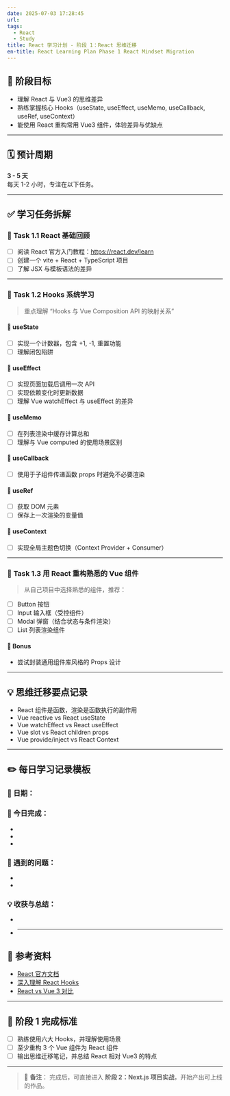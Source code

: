 ```yaml
---
date: 2025-07-03 17:28:45
url:
tags:
  - React
  - Study
title: React 学习计划 - 阶段 1：React 思维迁移
en-title: React Learning Plan Phase 1 React Mindset Migration
---
```


<!-- # 📚 React 学习计划 - 阶段 1：React 思维迁移 -->

## 🎯 阶段目标

- 理解 React 与 Vue3 的思维差异
- 熟练掌握核心 Hooks（useState, useEffect, useMemo, useCallback, useRef, useContext）
- 能使用 React 重构常用 Vue3 组件，体验差异与优缺点

---

## 🗓️ 预计周期

**3 - 5 天**  
每天 1-2 小时，专注在以下任务。

---

## ✅ 学习任务拆解

### 🔧 **Task 1.1 React 基础回顾**

- [ ] 阅读 React 官方入门教程：https://react.dev/learn
- [ ] 创建一个 vite + React + TypeScript 项目
- [ ] 了解 JSX 与模板语法的差异

---

### 🔧 **Task 1.2 Hooks 系统学习**

> 重点理解 “Hooks 与 Vue Composition API 的映射关系”

#### 📌 useState

- [ ] 实现一个计数器，包含 +1, -1, 重置功能
- [ ] 理解闭包陷阱

#### 📌 useEffect

- [ ] 实现页面加载后调用一次 API
- [ ] 实现依赖变化时更新数据
- [ ] 理解 Vue watchEffect 与 useEffect 的差异

#### 📌 useMemo

- [ ] 在列表渲染中缓存计算总和
- [ ] 理解与 Vue computed 的使用场景区别

#### 📌 useCallback

- [ ] 使用于子组件传递函数 props 时避免不必要渲染

#### 📌 useRef

- [ ] 获取 DOM 元素
- [ ] 保存上一次渲染的变量值

#### 📌 useContext

- [ ] 实现全局主题色切换（Context Provider + Consumer）

---

### 🔧 **Task 1.3 用 React 重构熟悉的 Vue 组件**

> 从自己项目中选择熟悉的组件，推荐：

- [ ] Button 按钮
- [ ] Input 输入框（受控组件）
- [ ] Modal 弹窗（结合状态与条件渲染）
- [ ] List 列表渲染组件

#### 🌟 **Bonus**

- 尝试封装通用组件库风格的 Props 设计

---

## 💡 **思维迁移要点记录**

- React 组件是函数，渲染是函数执行的副作用
- Vue reactive vs React useState
- Vue watchEffect vs React useEffect
- Vue slot vs React children props
- Vue provide/inject vs React Context

---

## ✏️ 每日学习记录模板

### 📅 日期：

### 🚀 今日完成：

-
-
-

### 📝 遇到的问题：

-
-

### 💡 收获与总结：

-
- ***

## 🔗 参考资料

- [React 官方文档](https://react.dev/learn)
- [深入理解 React Hooks](https://reactjs.org/docs/hooks-intro.html)
- [React vs Vue 3 对比](https://vuejs.org/guide/extras/comparison.html#react)

---

## 🏁 阶段 1 完成标准

- [ ] 熟练使用六大 Hooks，并理解使用场景
- [ ] 至少重构 3 个 Vue 组件为 React 组件
- [ ] 输出思维迁移笔记，并总结 React 相对 Vue3 的特点

---

> 📌 **备注**：
> 完成后，可直接进入 **阶段 2：Next.js 项目实战**，开始产出可上线的作品。
